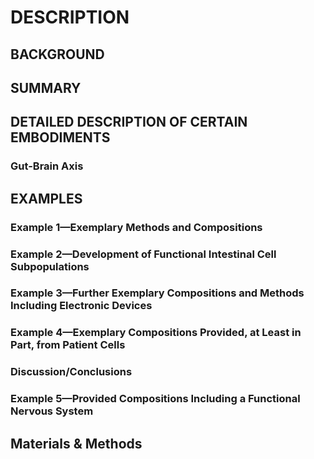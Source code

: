 # DESCRIPTION

## BACKGROUND

## SUMMARY

## DETAILED DESCRIPTION OF CERTAIN EMBODIMENTS

### Gut-Brain Axis

## EXAMPLES

### Example 1—Exemplary Methods and Compositions

### Example 2—Development of Functional Intestinal Cell Subpopulations

### Example 3—Further Exemplary Compositions and Methods Including Electronic Devices

### Example 4—Exemplary Compositions Provided, at Least in Part, from Patient Cells

### Discussion/Conclusions

### Example 5—Provided Compositions Including a Functional Nervous System

## Materials & Methods

